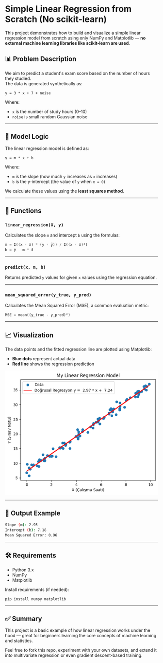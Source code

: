 
# Simple Linear Regression from Scratch (No scikit-learn)

This project demonstrates how to build and visualize a simple linear regression model from scratch using only NumPy and Matplotlib — **no external machine learning libraries like scikit-learn are used**.

## 📊 Problem Description

We aim to predict a student's exam score based on the number of hours they studied.  
The data is generated synthetically as:

```
y = 3 * x + 7 + noise
```

Where:
- `x` is the number of study hours (0–10)
- `noise` is small random Gaussian noise

---

## 🧮 Model Logic

The linear regression model is defined as:

```
y = m * x + b
```

Where:
- `m` is the slope (how much `y` increases as `x` increases)
- `b` is the y-intercept (the value of `y` when `x = 0`)

We calculate these values using the **least squares method**.

---

## 🧠 Functions

### `linear_regression(X, y)`
Calculates the slope `m` and intercept `b` using the formulas:

```python
m = Σ((x - x̄) * (y - ȳ)) / Σ((x - x̄)²)
b = ȳ - m * x̄
```

---

### `predict(x, m, b)`
Returns predicted `y` values for given `x` values using the regression equation.

---

### `mean_squared_error(y_true, y_pred)`
Calculates the Mean Squared Error (MSE), a common evaluation metric:

```python
MSE = mean((y_true - y_pred)²)
```

---

## 📈 Visualization

The data points and the fitted regression line are plotted using Matplotlib:

- **Blue dots** represent actual data
- **Red line** shows the regression prediction

![Linear Regression Graph](image.png)

---

## 📌 Output Example

```bash
Slope (m): 2.95
Intercept (b): 7.18
Mean Squared Error: 0.96
```

---

## 🛠️ Requirements

- Python 3.x
- NumPy
- Matplotlib

Install requirements (if needed):

```bash
pip install numpy matplotlib
```

---

## ✅ Summary

This project is a basic example of how linear regression works under the hood — great for beginners learning the core concepts of machine learning and statistics.

Feel free to fork this repo, experiment with your own datasets, and extend it into multivariate regression or even gradient descent-based training.
